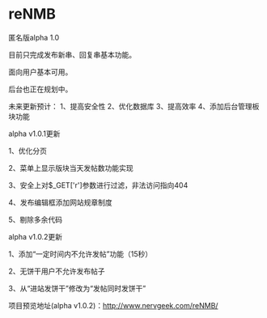 # reNMB
匿名版alpha 1.0

目前只完成发布新串、回复串基本功能。

面向用户基本可用。

后台也正在规划中。

未来更新预计：
1、提高安全性
2、优化数据库
3、提高效率
4、添加后台管理板块功能


alpha v1.0.1更新

1、优化分页

2、菜单上显示版块当天发帖数功能实现

3、安全上对$_GET['r']参数进行过滤，非法访问指向404

4、发布编辑框添加网站规章制度

5、剔除多余代码


alpha v1.0.2更新

1、添加“一定时间内不允许发帖”功能（15秒）

2、无饼干用户不允许发布帖子

3、从“进站发饼干”修改为“发帖同时发饼干”


项目预览地址(alpha v1.0.2)：http://www.nervgeek.com/reNMB/
